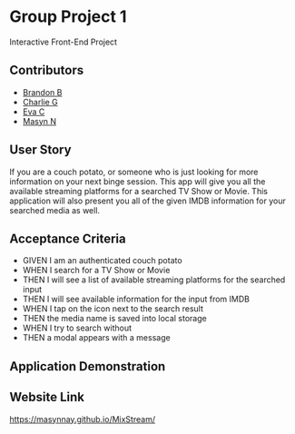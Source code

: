 # Group Project 1

Interactive Front-End Project

## Contributors

- [Brandon B](https://github.com/bbairdgen)
- [Charlie G](https://github.com/CharlieGarvin)
- [Eva C](https://github.com/evacamino)
- [Masyn N](https://github.com/MasynNay)

## User Story

If you are a couch potato, or someone who is just looking for more information on your next binge session. This app will give you all the available streaming platforms for a searched TV Show or Movie. This application will also present you all of the given IMDB information for your searched media as well.

## Acceptance Criteria

- GIVEN I am an authenticated couch potato
- WHEN I search for a TV Show or Movie
- THEN I will see a list of available streaming platforms for the searched input
- THEN I will see available information for the input from IMDB
- WHEN I tap on the icon next to the search result
- THEN the media name is saved into local storage
- WHEN I try to search without 
- THEN a modal appears with a message

## Application Demonstration



## Website Link


https://masynnay.github.io/MixStream/